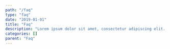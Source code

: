 ```yaml
---
path: "/faq"
type: "faq"
date: "2019-01-01"
title: "Faq"
description: "Lorem ipsum dolor sit amet, consectetur adipiscing elit. Nunc tempus laoreet leo sit amet iaculis."
categories: []
parent: "Faq"
---
```

